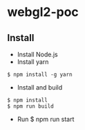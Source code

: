 # webgl2-poc
## Install
- Install Node.js
- Install yarn
```
$ npm install -g yarn
```
- Install and build
```
$ npm install
$ npm run build
```
- Run
$ npm run start
